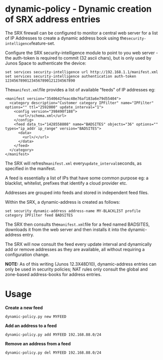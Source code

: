 # dynamic-policy - Dynamic creation of SRX address entries

The SRX firewall can be configured to monitor a central web server for a list of IP Addresses to create a dynamic address book using the```security-intelligence```feature-set.

Configure the SRX security-intelligence module to point to you web server - the auth-token is required to commit (32 ascii chars), but is only used by Junos Space to authenticate the device:

```
set services security-intelligence url http://192.168.1.1/manifest.xml
set services security-intelligence authentication auth-token 12345678901234567890121234567890
```
The```manifest.xml```file provides a list of available "feeds" of IP addresses eg:

```
<manifest version="3540642feac48e76af183a6e79d55404">
  <category description="Customer category IPFilter" name="IPFilter" options="" ttl="2592000" update_interval="1">
    <config version="398490f188">
      <url>/schema.xml</url>
    </config>
    <feed data_ts="1428558808" name="BADSITES" objects="36" options="" types="ip_addr ip_range" version="BADSITES">
      <data>
        <url>/</url>
      </data>
    </feed>
  </category>
</manifest>
```

The SRX will refresh```manifest.xml``` every```update_interval```seconds, as specified in the manifest.

A feed is essentially a list of IPs that have some common purpose eg: a blacklist, whitelist, prefixes that identify a cloud provider etc.

Addresses are grouped into feeds and stored in independent feed files.

Within the SRX, a dynamic-address is created as follows:

```set security dynamic-address address-name MY-BLACKLIST profile category IPFilter feed BADSITES```

The SRX then consults the```manifest.xml```file for a feed named BADSITES, downloads it from the web server and then installs it into the dynamic-address entry.

The SRX will now consult the feed every update interval and dynamically add or remove addresses as they are available, all without requiring a configuration change.

**NOTE:** As of this writing (Junos 12.3X48D10), dynamic-address entries can only be used in security policies; NAT rules only consult the global and zone-based address-books for address entries.

# Usage
**Create a new feed**

```
dynamic-policy.py new MYFEED
```

**Add an address to a feed**

```
dynamic-policy.py add MYFEED 192.168.88.0/24
```

**Remove an address from a feed**

```
dynamic-policy.py del MYFEED 192.168.88.0/24
```
